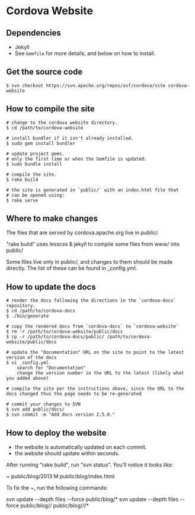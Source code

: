 Cordova Website
===============


Dependencies
------------

- Jekyll
- See `Gemfile` for more details, and below on how to install.

Get the source code
-------------------

    $ svn checkout https://svn.apache.org/repos/asf/cordova/site cordova-website


How to compile the site
-----------------------

    # change to the cordova website directory.
    $ cd /path/to/cordova-website

    # install bundler if it isn't already installed.
    $ sudo gem install bundler

    # update project gems.
    # only the first time or when the Gemfile is updated.
    $ sudo bundle install

    # compile the site.
    $ rake build

    # the site is generated in `public/` with an index.html file that
    # can be opened using:
    $ rake serve


Where to make changes
----------------------
The files that are served by cordova.apache.org live in public/.

"rake build" uses lesscss & jekyll to compile some files from www/ into public/

Some files live only in public/, and changes to them should be made directly. The
list of these can be found in _config.yml.

How to update the docs
----------------------

    # render the docs following the directions in the `cordova-docs` repository.
    $ cd /path/to/cordova-docs
    $ ./bin/generate

    # copy the rendered docs from `cordova-docs` to `cordova-website`
    $ rm -r /path/to/cordova-website/public/docs
    $ cp -r /path/to/cordova-docs/public/ /path/to/cordova-website/public/docs

    # update the "Documentation" URL on the site to point to the latest version of the docs
    $ vi _config.yml
        search for "Documentation"
        change the version number in the URL to the latest (likely what you added above)

    # compile the site per the instructions above, since the URL to the docs changed thus the page needs to be re-generated

    # commit your changes to SVN
    $ svn add public/docs/
    $ svn commit -m "Add docs version 2.5.0."


How to deploy the website
-------------------------

- the website is automatically updated on each commit.
- the website should update within seconds.

After running "rake build", run "svn status". You'll notice it looks like:

~       public/blog/2013
M       public/blog/index.html

To fix the ~, run the following commands:

svn update --depth files --force public/blog/*
svn update --depth files --force public/blog/*/* public/blog/*/*/*

